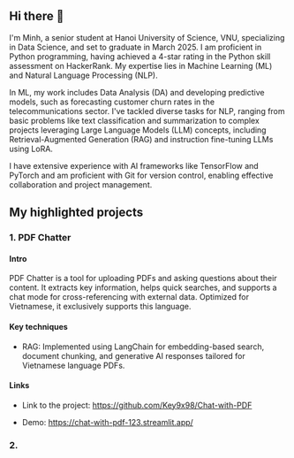 ## Hi there 👋

I'm Minh, a senior student at Hanoi University of Science, VNU, specializing in Data Science, and set to graduate in March 2025. I am proficient in Python programming, having achieved a 4-star rating in the Python skill assessment on HackerRank. My expertise lies in Machine Learning (ML) and Natural Language Processing (NLP).

In ML, my work includes Data Analysis (DA) and developing predictive models, such as forecasting customer churn rates in the telecommunications sector. I've tackled diverse tasks for NLP, ranging from basic problems like text classification and summarization to complex projects leveraging Large Language Models (LLM) concepts, including Retrieval-Augmented Generation (RAG) and instruction fine-tuning LLMs using LoRA.

I have extensive experience with AI frameworks like TensorFlow and PyTorch and am proficient with Git for version control, enabling effective collaboration and project management.

## My highlighted projects
### 1. PDF Chatter
#### Intro
PDF Chatter is a tool for uploading PDFs and asking questions about their content. It extracts key information, helps quick searches, and supports a chat mode for cross-referencing with external data. Optimized for Vietnamese, it exclusively supports this language.

#### Key techniques
- RAG: Implemented using LangChain for embedding-based search, document chunking, and generative AI responses tailored for Vietnamese language PDFs.

#### Links
- Link to the project: https://github.com/Key9x98/Chat-with-PDF

- Demo: https://chat-with-pdf-123.streamlit.app/

### 2. 



   

